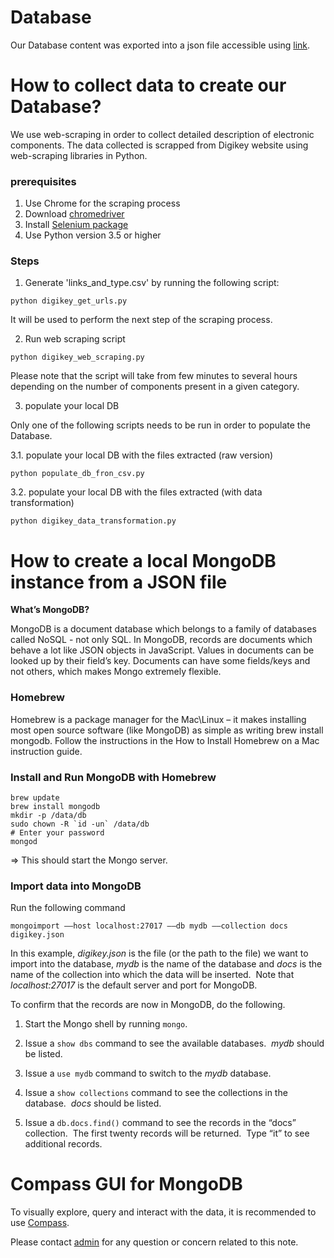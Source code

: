 # Database

Our Database content was exported into a json file accessible using [link](https://umich.box.com/s/gmybk8xu1htec9w3z4vse86vtotws22r).



# How to collect data to create our Database?
We use web-scraping in order to collect detailed description of electronic components.
The data collected is scrapped from Digikey website using web-scraping libraries in Python.

### prerequisites
1. Use Chrome for the scraping process
2. Download [chromedriver](https://chromedriver.chromium.org/downloads)
3. Install [Selenium package](https://selenium-python.readthedocs.io/installation.html)
4. Use Python version 3.5 or higher

### Steps

1. Generate 'links_and_type.csv' by running the following script:
```
python digikey_get_urls.py
```

It will be used to perform the next step of the scraping process.

2. Run web scraping script

```
python digikey_web_scraping.py
```
Please note that the script will take from few minutes to several hours depending on the number of components present in a given category.

3. populate your local DB

Only one of the following scripts needs to be run in order to populate the Database.

3.1. populate your local DB with the files extracted (raw version)

```
python populate_db_fron_csv.py
```
3.2. populate your local DB with the files extracted (with data transformation)

```
python digikey_data_transformation.py
```
# How to create a local MongoDB instance from a JSON file
**What’s MongoDB?**

MongoDB is a document database which belongs to a family of databases called NoSQL - not only SQL. In MongoDB, records are documents which behave a lot like JSON objects in JavaScript. Values in documents can be looked up by their field’s key. Documents can have some fields/keys and not others, which makes Mongo extremely flexible.


### Homebrew

Homebrew is a package manager for the Mac\Linux – it makes installing most open source software (like MongoDB) as simple as writing brew install mongodb.
Follow the instructions in the How to Install Homebrew on a Mac instruction guide.


### Install and Run MongoDB with Homebrew
```
brew update
brew install mongodb
mkdir -p /data/db
sudo chown -R `id -un` /data/db
# Enter your password
mongod
```

=> This should start the Mongo server.

### Import data into MongoDB

Run the following command
```
mongoimport ––host localhost:27017 ––db mydb ––collection docs digikey.json
```

In this example, *digikey.json* is the file (or the path to the file) we want to import into the database, *mydb* is the name of the database and *docs* is the name of the collection into which the data will be inserted.  
Note that *localhost:27017* is the default server and port for MongoDB.


To confirm that the records are now in MongoDB, do the following.

1. Start the Mongo shell by running `mongo`.

2. Issue a `show dbs` command to see the available databases.  *mydb* should be listed.

3. Issue a `use mydb` command to switch to the *mydb* database.

4. Issue a `show collections` command to see the collections in the database.  *docs* should be listed.

5. Issue a `db.docs.find()` command to see the records in the “docs” collection.  The first twenty records will be returned.  Type “it” to see additional records.

# Compass GUI for MongoDB

To visually explore, query and interact with the data, it is recommended to use [Compass](https://www.mongodb.com/download-center/compass).

Please contact [admin](zinebbe@umich.edu) for any question or concern related to this note.
